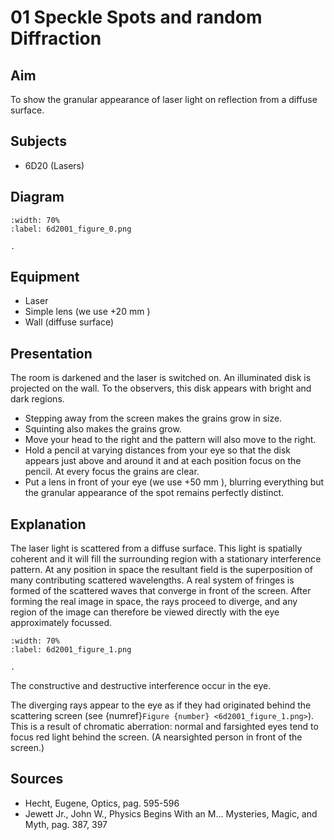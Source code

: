 # 01 Speckle Spots and random Diffraction 
    
  
## Aim   
 To show the granular appearance of laser light on reflection from a diffuse surface.    
  
## Subjects   
* 6D20 (Lasers)   

## Diagram
    
```{figure} figures/figure_0.png
:width: 70%  
:label: 6d2001_figure_0.png  

. 
```
     
  
## Equipment   
- Laser
- Simple lens (we use $+20 \mathrm{~mm}$ )
- Wall (diffuse surface)
     
  
## Presentation   
The room is darkened and the laser is switched on. An illuminated disk is projected on the wall. To the observers, this disk appears with bright and dark regions.

- Stepping away from the screen makes the grains grow in size.
- Squinting also makes the grains grow.
- Move your head to the right and the pattern will also move to the right.
- Hold a pencil at varying distances from your eye so that the disk appears just above and around it and at each position focus on the pencil. At every focus the grains are clear.
- Put a lens in front of your eye (we use $+50 \mathrm{~mm}$ ), blurring everything but the granular appearance of the spot remains perfectly distinct.
   
  
## Explanation   
The laser light is scattered from a diffuse surface. This light is spatially coherent and it will fill the surrounding region with a stationary interference pattern. At any position in space the resultant field is the superposition of many contributing scattered wavelengths. A real system of fringes is formed of the scattered waves that converge in front of the screen. After forming the real image in space, the rays proceed to diverge, and any region of the image can therefore be viewed directly with the eye approximately focussed.
```{figure} figures/figure_1.png
:width: 70%  
:label: 6d2001_figure_1.png  

. 
```
The constructive and destructive interference occur in the eye.

The diverging rays appear to the eye as if they had originated behind the scattering screen (see {numref}`Figure {number} <6d2001_figure_1.png>`). This is a result of chromatic aberration: normal and farsighted eyes tend to focus red light behind the screen. (A nearsighted person in front of the screen.)  
  
## Sources
 *  Hecht, Eugene, Optics, pag. 595-596 
 *  Jewett Jr., John W., Physics Begins With an M... Mysteries, Magic, and Myth, pag. 387, 397
  